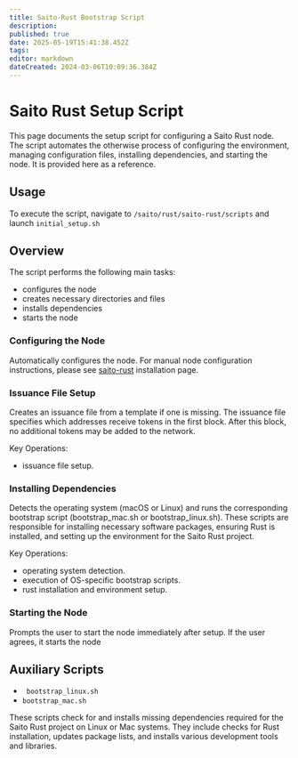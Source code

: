 ```yaml
---
title: Saito-Rust Bootstrap Script
description: 
published: true
date: 2025-05-19T15:41:38.452Z
tags: 
editor: markdown
dateCreated: 2024-03-06T10:09:36.384Z
---
```


# Saito Rust Setup Script

This page documents the setup script for configuring a Saito Rust node. The script automates the otherwise process of configuring the environment, managing configuration files, installing dependencies, and starting the node. It is provided here as a reference.

## Usage
To execute the script, navigate to ```/saito/rust/saito-rust/scripts``` and launch ```initial_setup.sh```

## Overview
The script performs the following main tasks:

- configures the node
- creates necessary directories and files
- installs dependencies
- starts the node


###  Configuring the Node
Automatically configures the node. For manual node configuration instructions, please see [saito-rust](/install/saito-rust) installation page.

### Issuance File Setup

Creates an issuance file from a template if one is missing. The issuance file specifies which addresses receive tokens in the first block. After this block, no additional tokens may be added to the network.

Key Operations:
- issuance file setup.


### Installing Dependencies

Detects the operating system (macOS or Linux) and runs the corresponding bootstrap script (bootstrap_mac.sh or bootstrap_linux.sh). These scripts are responsible for installing necessary software packages, ensuring Rust is installed, and setting up the environment for the Saito Rust project.

Key Operations:
- operating system detection.
- execution of OS-specific bootstrap scripts.
- rust installation and environment setup.

### Starting the Node
Prompts the user to start the node immediately after setup. If the user agrees, it starts the node

## Auxiliary Scripts

- ``` bootstrap_linux.sh```
- ``` bootstrap_mac.sh ```

These scripts check for and installs missing dependencies required for the Saito Rust project on Linux or Mac systems. They include checks for Rust installation, updates package lists, and installs various development tools and libraries.










